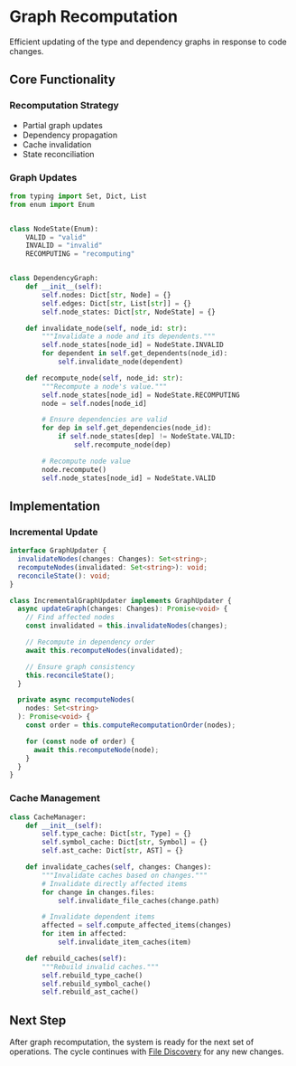 # Graph Recomputation

Efficient updating of the type and dependency graphs in response to code changes.

## Core Functionality

### Recomputation Strategy

- Partial graph updates
- Dependency propagation
- Cache invalidation
- State reconciliation

### Graph Updates

```python
from typing import Set, Dict, List
from enum import Enum


class NodeState(Enum):
    VALID = "valid"
    INVALID = "invalid"
    RECOMPUTING = "recomputing"


class DependencyGraph:
    def __init__(self):
        self.nodes: Dict[str, Node] = {}
        self.edges: Dict[str, List[str]] = {}
        self.node_states: Dict[str, NodeState] = {}

    def invalidate_node(self, node_id: str):
        """Invalidate a node and its dependents."""
        self.node_states[node_id] = NodeState.INVALID
        for dependent in self.get_dependents(node_id):
            self.invalidate_node(dependent)

    def recompute_node(self, node_id: str):
        """Recompute a node's value."""
        self.node_states[node_id] = NodeState.RECOMPUTING
        node = self.nodes[node_id]

        # Ensure dependencies are valid
        for dep in self.get_dependencies(node_id):
            if self.node_states[dep] != NodeState.VALID:
                self.recompute_node(dep)

        # Recompute node value
        node.recompute()
        self.node_states[node_id] = NodeState.VALID
```

## Implementation

### Incremental Update

```typescript
interface GraphUpdater {
  invalidateNodes(changes: Changes): Set<string>;
  recomputeNodes(invalidated: Set<string>): void;
  reconcileState(): void;
}

class IncrementalGraphUpdater implements GraphUpdater {
  async updateGraph(changes: Changes): Promise<void> {
    // Find affected nodes
    const invalidated = this.invalidateNodes(changes);

    // Recompute in dependency order
    await this.recomputeNodes(invalidated);

    // Ensure graph consistency
    this.reconcileState();
  }

  private async recomputeNodes(
    nodes: Set<string>
  ): Promise<void> {
    const order = this.computeRecomputationOrder(nodes);

    for (const node of order) {
      await this.recomputeNode(node);
    }
  }
}
```

### Cache Management

```python
class CacheManager:
    def __init__(self):
        self.type_cache: Dict[str, Type] = {}
        self.symbol_cache: Dict[str, Symbol] = {}
        self.ast_cache: Dict[str, AST] = {}

    def invalidate_caches(self, changes: Changes):
        """Invalidate caches based on changes."""
        # Invalidate directly affected items
        for change in changes.files:
            self.invalidate_file_caches(change.path)

        # Invalidate dependent items
        affected = self.compute_affected_items(changes)
        for item in affected:
            self.invalidate_item_caches(item)

    def rebuild_caches(self):
        """Rebuild invalid caches."""
        self.rebuild_type_cache()
        self.rebuild_symbol_cache()
        self.rebuild_ast_cache()
```

## Next Step

After graph recomputation, the system is ready for the next set of operations. The cycle continues with [File Discovery](../plumbing/file-discovery.md) for any new changes.
